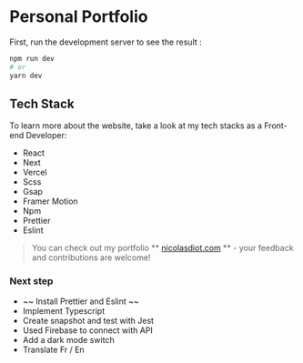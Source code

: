 # Personal Portfolio

First, run the development server to see the result :

```bash
npm run dev
# or
yarn dev
```

## Tech Stack

To learn more about the website, take a look at my tech stacks as a Front-end Developer:

- React
- Next
- Vercel
- Scss
- Gsap
- Framer Motion
- Npm
- Prettier
- Eslint

> You can check out my portfolio ** [nicolasdiot.com](https://nicolasdiot.vercel.app/) ** - your feedback and contributions are welcome!

### Next step

- ~~ Install Prettier and Eslint ~~
- Implement Typescript
- Create snapshot and test with Jest
- Used Firebase to connect with API
- Add a dark mode switch
- Translate Fr / En
